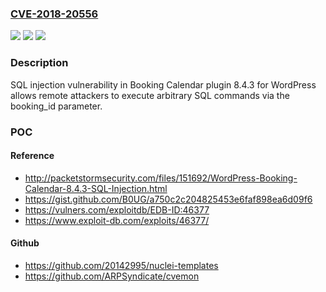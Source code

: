 ### [CVE-2018-20556](https://cve.mitre.org/cgi-bin/cvename.cgi?name=CVE-2018-20556)
![](https://img.shields.io/static/v1?label=Product&message=n%2Fa&color=blue)
![](https://img.shields.io/static/v1?label=Version&message=n%2Fa&color=blue)
![](https://img.shields.io/static/v1?label=Vulnerability&message=n%2Fa&color=brighgreen)

### Description

SQL injection vulnerability in Booking Calendar plugin 8.4.3 for WordPress allows remote attackers to execute arbitrary SQL commands via the booking_id parameter.

### POC

#### Reference
- http://packetstormsecurity.com/files/151692/WordPress-Booking-Calendar-8.4.3-SQL-Injection.html
- https://gist.github.com/B0UG/a750c2c204825453e6faf898ea6d09f6
- https://vulners.com/exploitdb/EDB-ID:46377
- https://www.exploit-db.com/exploits/46377/

#### Github
- https://github.com/20142995/nuclei-templates
- https://github.com/ARPSyndicate/cvemon

